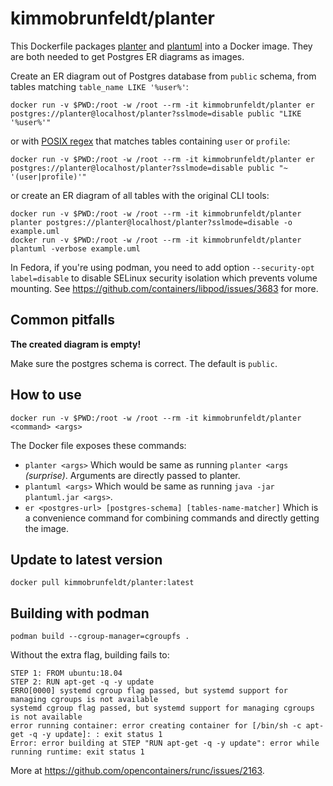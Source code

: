# kimmobrunfeldt/planter

This Dockerfile packages [planter](https://github.com/achiku/planter) and [plantuml](https://github.com/plantuml/plantuml) into a Docker image. They are both needed to get Postgres ER diagrams as images.

Create an ER diagram out of Postgres database from `public` schema, from tables matching `table_name LIKE '%user%'`:

```
docker run -v $PWD:/root -w /root --rm -it kimmobrunfeldt/planter er postgres://planter@localhost/planter?sslmode=disable public "LIKE '%user%'"
```

or with [POSIX regex](https://www.postgresql.org/docs/9.3/functions-matching.html) that matches tables containing `user` or `profile`:

```
docker run -v $PWD:/root -w /root --rm -it kimmobrunfeldt/planter er postgres://planter@localhost/planter?sslmode=disable public "~ '(user|profile)'"
```

or create an ER diagram of all tables with the original CLI tools:

```
docker run -v $PWD:/root -w /root --rm -it kimmobrunfeldt/planter planter postgres://planter@localhost/planter?sslmode=disable -o example.uml
docker run -v $PWD:/root -w /root --rm -it kimmobrunfeldt/planter plantuml -verbose example.uml
```

In Fedora, if you're using podman, you need to add option `--security-opt label=disable` to disable SELinux security isolation which prevents volume mounting. See https://github.com/containers/libpod/issues/3683 for more.


## Common pitfalls

**The created diagram is empty!**

Make sure the postgres schema is correct. The default is `public`.

## How to use

```
docker run -v $PWD:/root -w /root --rm -it kimmobrunfeldt/planter <command> <args>
```

The Docker file exposes these commands:

* `planter <args>` Which would be same as running `planter <args` *(surprise)*. Arguments are directly passed to planter.
* `plantuml <args>` Which would be same as running `java -jar plantuml.jar <args>`.
* `er <postgres-url> [postgres-schema] [tables-name-matcher]` Which is a convenience command for combining commands and directly getting the image.


## Update to latest version

```
docker pull kimmobrunfeldt/planter:latest
```


## Building with podman

```
podman build --cgroup-manager=cgroupfs .
```

Without the extra flag, building fails to:

```
STEP 1: FROM ubuntu:18.04
STEP 2: RUN apt-get -q -y update
ERRO[0000] systemd cgroup flag passed, but systemd support for managing cgroups is not available
systemd cgroup flag passed, but systemd support for managing cgroups is not available
error running container: error creating container for [/bin/sh -c apt-get -q -y update]: : exit status 1
Error: error building at STEP "RUN apt-get -q -y update": error while running runtime: exit status 1
```

More at https://github.com/opencontainers/runc/issues/2163.
